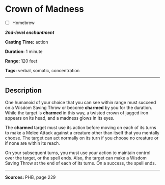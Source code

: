 # Crown of Madness

- [ ] Homebrew

***2nd-level enchantment***

**Casting Time:** action

**Duration:** 1 minute

**Range:** 120 feet

**Tags:** verbal, somatic, concentration

---

## Description
One humanoid of your choice that you can see within range must succeed on a Wisdom Saving Throw or become **charmed** by you for the duration.
While the target is **charmed** in this way, a twisted crown of jagged iron appears on its head, and a madness glows in its eyes.

The **charmed** target must use its action before moving on each of its turns to make a Melee Attack against a creature other than itself that you mentally choose.
The target can act normally on its turn if you choose no creature or if none are within its reach.

On your subsequent turns, you must use your action to maintain control over the target, or the spell ends.
Also, the target can make a Wisdom Saving Throw at the end of each of its turns.
On a success, the spell ends.

---

**Sources:** PHB, page 229
